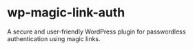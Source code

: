 # wp-magic-link-auth
A secure and user-friendly WordPress plugin for passwordless authentication using magic links.
